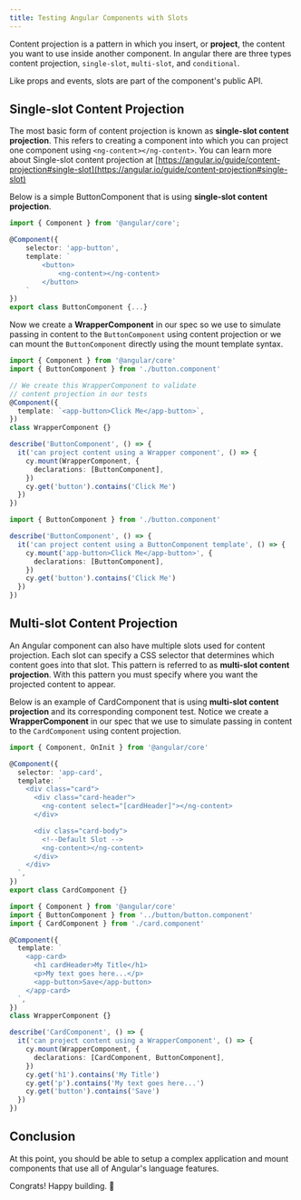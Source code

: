```yaml
---
title: Testing Angular Components with Slots
---
```


Content projection is a pattern in which you insert, or **project**, the content
you want to use inside another component. In angular there are three types
content projection, `single-slot`, `multi-slot`, and `conditional`.

Like props and events, slots are part of the component's public API.

## Single-slot Content Projection

The most basic form of content projection is known as **single-slot content
projection**. This refers to creating a component into which you can project one
component using `<ng-content></ng-content>`. You can learn more about
Single-slot content projection at
[https://angular.io/guide/content-projection#single-slot](https://angular.io/guide/content-projection#single-slot)

Below is a simple ButtonComponent that is using **single-slot content
projection**.

<code-block label="button.component.ts" active>

```ts
import { Component } from '@angular/core';

@Component({
    selector: 'app-button',
    template: `
        <button>
            <ng-content></ng-content>
        </button>
    `
})
export class ButtonComponent {...}
```

</code-block>

Now we create a **WrapperComponent** in our spec so we use to simulate passing
in content to the `ButtonComponent` using content projection or we can mount the
`ButtonComponent` directly using the mount template syntax.

<code-group>
<code-block label="button.component.cy.ts" active>

```ts
import { Component } from '@angular/core'
import { ButtonComponent } from './button.component'

// We create this WrapperComponent to validate
// content projection in our tests
@Component({
  template: `<app-button>Click Me</app-button>`,
})
class WrapperComponent {}

describe('ButtonComponent', () => {
  it('can project content using a Wrapper component', () => {
    cy.mount(WrapperComponent, {
      declarations: [ButtonComponent],
    })
    cy.get('button').contains('Click Me')
  })
})
```

</code-block>
<code-block label="button.component.cy.ts (with Template)">

```ts
import { ButtonComponent } from './button.component'

describe('ButtonComponent', () => {
  it('can project content using a ButtonComponent template', () => {
    cy.mount('app-button>Click Me</app-button>', {
      declarations: [ButtonComponent],
    })
    cy.get('button').contains('Click Me')
  })
})
```

</code-block>
</code-group>

## Multi-slot Content Projection

An Angular component can also have multiple slots used for content projection.
Each slot can specify a CSS selector that determines which content goes into
that slot. This pattern is referred to as **multi-slot content projection**.
With this pattern you must specify where you want the projected content to
appear.

Below is an example of CardComponent that is using **multi-slot content
projection** and its corresponding component test. Notice we create a
**WrapperComponent** in our spec that we use to simulate passing in content to
the `CardComponent` using content projection.

<code-group>
<code-block label="card.component.ts" active>

```ts
import { Component, OnInit } from '@angular/core'

@Component({
  selector: 'app-card',
  template: `
    <div class="card">
      <div class="card-header">
        <ng-content select="[cardHeader]"></ng-content>
      </div>

      <div class="card-body">
        <!--Default Slot -->
        <ng-content></ng-content>
      </div>
    </div>
  `,
})
export class CardComponent {}
```

</code-block>

<code-block label="card.component.cy.ts">

```ts
import { Component } from '@angular/core'
import { ButtonComponent } from '../button/button.component'
import { CardComponent } from './card.component'

@Component({
  template: `
    <app-card>
      <h1 cardHeader>My Title</h1>
      <p>My text goes here...</p>
      <app-button>Save</app-button>
    </app-card>
  `,
})
class WrapperComponent {}

describe('CardComponent', () => {
  it('can project content using a WrapperComponent', () => {
    cy.mount(WrapperComponent, {
      declarations: [CardComponent, ButtonComponent],
    })
    cy.get('h1').contains('My Title')
    cy.get('p').contains('My text goes here...')
    cy.get('button').contains('Save')
  })
})
```

</code-block>
</code-group>

## Conclusion

At this point, you should be able to setup a complex application and mount
components that use all of Angular's language features.

Congrats! Happy building. 🎉

<NavGuide prev="/guides/component-testing/events-vue" />
